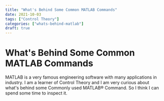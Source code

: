 ```yaml
---
title: "What's Behind Some Common MATLAB Commands"
date: 2021-10-03
tags: ["Control Theory"]
categories: ["whats-behind-matlab"]
draft: true
---
```


# What's Behind Some Common MATLAB Commands

MATLAB is a very famous engineering software with many applications in industry. I am a learner of Control Theory and I am very curious about what's behind some Commonly used MATLAB® Command. So I think I can spend some time to inspect it.

